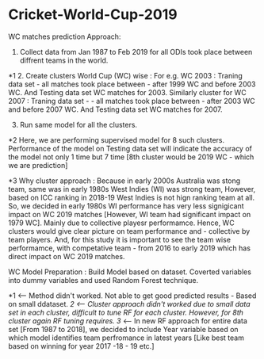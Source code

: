 # Cricket-World-Cup-2019

WC matches prediction Approach:

1. Collect data from Jan 1987 to Feb 2019 for all ODIs took place between diffrent teams in the world. 

*1 2. Create clusters World Cup (WC) wise : For e.g. WC 2003 : Traning data set - all matches took place between - after 1999 WC and before 2003 WC. And Testing data set WC matches for 2003. Similarly cluster for WC 2007 : Traning data set - - all matches took place between - after 2003 WC and before 2007 WC. And Testing data set WC matches for 2007. 

3. Run same model for all the clusters. 

*2 Here, we are performing supervised model for 8 such clusters. Performance of the model on Testing data set will indicate the accuracy of the model not only 1 time but 7 time [8th cluster would be 2019 WC - which we are prediction] 

*3 Why cluster approach : Because in early 2000s Australia was stong team, same was in early 1980s West Indies (WI) was strong team, However, based on ICC ranking in 2018-19 West Indies is not hign ranking team at all. So, we decided in early 1980s WI performance has very less signigicant impact on WC 2019 matches [However, WI team had significant impact on 1979 WC]. Mainly due to collective playesr performamce. 
Hence, WC clusters would give clear picture on team performance and - collective by team players. And, for this study it is important to see the team wise performamce, with competative team - from 2016 to early 2019 which has direct impact on WC 2019 matches. 


WC Model Preparation : Build Model based on dataset. Coverted variables into dummy variables and used Random Forest technique. 

*1 <-- Method didn't worked. Not able to get good predicted results - Based on small ddataset. 
*2 <-- Cluster approach didn't worked due to small data set in each cluster, difficult to tune RF for each cluster. However, for 8th cluster again RF tuning requires.
3* <-- In new RF approach for entire data set [From 1987 to 2018], we decided to include Year variable based on which model identifies team perfromance in latest years [Like best team based on winning for year 2017 -18 - 19 etc.]
